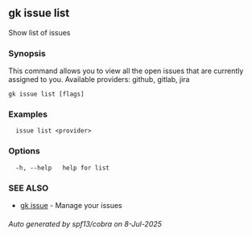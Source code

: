 ## gk issue list

Show list of issues

### Synopsis


  This command allows you to view all the open issues that are currently assigned to you. Available providers: github, gitlab, jira


```
gk issue list [flags]
```

### Examples

```
  issue list <provider>
```

### Options

```
  -h, --help   help for list
```

### SEE ALSO

* [gk issue](gk_issue.md)	 - Manage your issues

###### Auto generated by spf13/cobra on 8-Jul-2025
